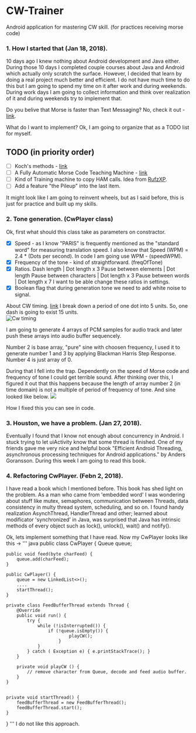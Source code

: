 # CW-Trainer
Android application for mastering CW skill. (for practices receiving morse code)

### 1. How I started that (Jan 18, 2018).
10 days ago I knew nothing about Android development and Java either. During those 10 days I completed couple courses about Java and Android which actually only scratch the surface. However, I decided that learn by doing a real project much better and efficient. I do not have much time to do this but I am going to spend my time on it after work and during weekends. During work days I am going to collect information and think over realization of it and during weekends try to implement that. 

Do you belive that Morse is faster than Text Messaging? No, check it out - [link](http://c2.com/morse/wiki.cgi?MorseFasterThanTextMessaging).

What do I want to implement? Ok, I am going to organize that as a TODO list for myself. 
## TODO (in priority order)
- [ ] Koch's methods - [link](http://www.justlearnmorsecode.com/koch.html)
- [ ] A Fully Automatic Morse Code Teaching Machine - [link](http://c2.com/morse/)
- [ ] Kind of Training machine to copy HAM calls. Idea from [RufzXP](http://www.rufzxp.net/).
- [ ] Add a feature "the Pileup" into the last item.

It might look like I am going to reinvent wheels, but as I said before, this is just for practice and built up my skills.

### 2. Tone generation. (CwPlayer class)
Ok, first what should this class take as parameters on constractor. 
- [x] Speed - as I know "PARIS" is frequently mentioned as the "standard word" for measuring translation speed. I also know that Speed (WPM) = 2.4 * (Dots per second). In code I am going use WPM - (speedWPM).
- [x] Frequency of the tone  -  kind of straightforward. (freqOfTone)
- [x] Ratios. 
Dash length | Dot length x 3
Pause between elements | Dot length
Pause between characters | Dot length x 3
Pause between words | Dot length x 7
I want to be able change these ratios in settings.
- [x] Boolean flag that during generation tone we need to add white noise to signal.

About CW timing. [link](http://www.arrl.org/files/file/Technology/x9004008.pdf) I break down a period of one dot into 5 units. So, one dash is going to exist 15 units.  
![Cw timing](https://s8.hostingkartinok.com/uploads/images/2018/01/1a49706b6d6e6be634da66ce5a63979a.jpg)

I am going to generate 4 arrays of PCM samples for audio track and later push these arrays into audio buffer sequencely. 

Number 2 is base array, "pure" sine with choosen frequency, I used it to generate number 1 and 3 by applying Blackman Harris Step Response. Number 4 is just array of 0. 

During that I fell into the trap. Dependently on the speed of Morse code and frequency of tone I could get terrible sound. After thinking over this, I figured it out that this happens because the length of array number 2 (in time domain) is not a multiple of period of frequency of tone. And sine looked like below.
![](https://s8.hostingkartinok.com/uploads/images/2018/01/97166490d773681608b999ebb4eeb884.png)

How I fixed this you can see in code.

### 3. Houston, we have a problem. (Jan 27, 2018).

Eventually I found that I know not enough about concurrency in Android. I stuck trying to let uiActivity know that some thread is finished. One of my friends gave me very nice and helpful book "Efficient Android Threading, asynchronous processing techniques for Android applications." by Anders Goransson. 
During this week I am going to read this book.

### 4. Refactoring CwPlayer. (Febn 2, 2018).

I have read a book which I mentioned before.
This book has shed light on the problem. As a man who came from 'embedded word' I was wondering about stuff like mutex, semaphores, communication between Threads, data consistency in multy thread system, scheduling, and so on. I found handy realization AsynchThread, HandlerThread and other; learned about modificator 'synchronized' in Java, was surprised that Java has intrinsic methods of every object such as lock(), unlock(), wait() and notify().

Ok, lets implement something that I have read.
Now my CwPlayer looks like this ->
''' java
public class CwPlayer {
    Queue<Byte> queue;



    public void feed(byte charFeed) {
        queue.add(charFeed);
    }

    public CwPlayer() {
        queue = new LinkedList<>();
        ....
        startThread();
    }

    private class FeedBufferThread extends Thread {
        @Override
        public void run() {
            try {
                while (!isInterrupted()) {
                    if (!queue.isEmpty()) {
                            playCW();
                        }
                }
            } catch ( Exception e) { e.printStackTrace(); }
        }

        private void playCW () {
            // remove character from Queue, decode and feed audio buffer.
        }
    }


    private void startThread() {
        feedBufferThread = new FeedBufferThread();
        feedBufferThread.start();
    }
}
'''
I do not like this approach. 


